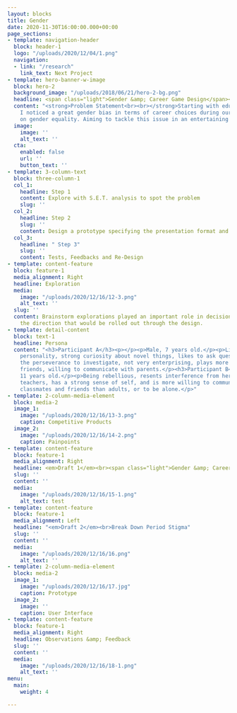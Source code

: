 ```yaml
---
layout: blocks
title: Gender
date: 2020-11-30T16:00:00.000+00:00
page_sections:
- template: navigation-header
  block: header-1
  logo: "/uploads/2020/12/04/1.png"
  navigation:
  - link: "/research"
    link_text: Next Project
- template: hero-banner-w-image
  block: hero-2
  background_image: "/uploads/2018/06/21/hero-2-bg.png"
  headline: <span class="light">Gender &amp; Career Game Design</span><br>
  content: "<strong>Problem Statement<br><br></strong>Starting with educational products,
    I noticed a great gender bias in terms of career choices during our team discussion
    on gender equality. Aiming to tackle this issue in an entertaining way."
  image:
    image: ''
    alt_text: ''
  cta:
    enabled: false
    url: ''
    button_text: ''
- template: 3-column-text
  block: three-column-1
  col_1:
    headline: Step 1
    content: Explore with S.E.T. analysis to spot the problem
    slug: ''
  col_2:
    headline: Step 2
    slug: ''
    content: Design a prototype specifying the presentation format and gameplay
  col_3:
    headline: " Step 3"
    slug: ''
    content: Tests, Feedbacks and Re-Design
- template: content-feature
  block: feature-1
  media_alignment: Right
  headline: Exploration
  media:
    image: "/uploads/2020/12/16/12-3.png"
    alt_text: ''
  slug: ''
  content: Brainstorm explorations played an important role in decision making on
    the direction that would be rolled out through the design.
- template: detail-content
  block: text-1
  headline: Persona
  content: "<h3>Participant A</h3><p></p><p>Male, 7 years old.</p><p>Lively and bold
    personality, strong curiosity about novel things, likes to ask questions but lacks
    the perseverance to investigate, not very enterprising, plays more with same-sex
    friends, willing to communicate with parents.</p><h3>Participant B</h3><p>Female,
    11 years old.</p><p>Being rebellious, resents interference from her parents or
    teachers, has a strong sense of self, and is more willing to communicate with
    classmates and friends than adults, or to be alone.</p>"
- template: 2-column-media-element
  block: media-2
  image_1:
    image: "/uploads/2020/12/16/13-3.png"
    caption: Competitive Products
  image_2:
    image: "/uploads/2020/12/16/14-2.png"
    caption: Painpoints
- template: content-feature
  block: feature-1
  media_alignment: Right
  headline: <em>Draft 1</em><br><span class="light">Gender &amp; Career Game Design</span>
  slug: ''
  content: ''
  media:
    image: "/uploads/2020/12/16/15-1.png"
    alt_text: test
- template: content-feature
  block: feature-1
  media_alignment: Left
  headline: "<em>Draft 2</em><br>Break Down Period Stigma"
  slug: ''
  content: ''
  media:
    image: "/uploads/2020/12/16/16.png"
    alt_text: ''
- template: 2-column-media-element
  block: media-2
  image_1:
    image: "/uploads/2020/12/16/17.jpg"
    caption: Prototype
  image_2:
    image: ''
    caption: User Interface
- template: content-feature
  block: feature-1
  media_alignment: Right
  headline: Observations &amp; Feedback
  slug: ''
  content: ''
  media:
    image: "/uploads/2020/12/16/18-1.png"
    alt_text: ''
menu:
  main:
    weight: 4

---
```

